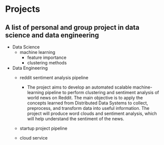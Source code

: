 # Projects
## A list of personal and group project in data science and data engineering
- Data Science
    - machine learning
        - feature importance
        - clustering methods
- Data Engineering
    - reddit sentiment analysis pipeline
        - The project aims to develop an automated scalable machine-learning pipeline to perform
clustering and sentiment analysis of world news on Reddit. The main objective is to apply the
concepts learned from Distributed Data Systems to collect, preprocess, and transform data into
useful information. The project will produce word clouds and sentiment analysis, which will help
understand the sentiment of the news.
    - startup project pipeline

    - cloud service
